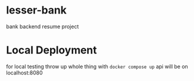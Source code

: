 # lesser-bank

bank backend resume project

# Local Deployment

for local testing throw up whole thing with
`docker compose up`
api will be on localhost:8080
